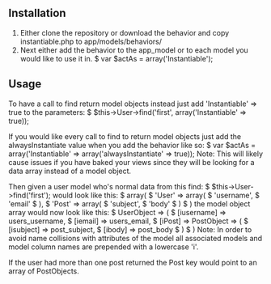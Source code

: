 Installation
------------

1. Either clone the repository or download the behavior and copy instantiable.php to app/models/behaviors/
2. Next either add the behavior to the app_model or to each model you would like to use it in.
    $ var $actAs = array('Instantiable');

Usage
-----

To have a call to find return model objects instead just add 'Instantiable' => true to the parameters:
    $ $this->User->find('first', array('Instantiable' => true));

If you would like every call to find to return model objects just add the alwaysInstantiate value when you add the behavior like so:
    $ var $actAs = array('Instantiable' => array('alwaysInstantiate' => true));
Note: This will likely cause issues if you have baked your views since they will be looking for a data array instead of a model object.

Then given a user model who's normal data from this find:
    $ $this->User->find('first');
would look like this:
    $ array(
    $    'User' => array(
    $        'username',
    $        'email'
    $    ),
    $    'Post' => array(
    $        'subject',
    $        'body'
    $    )
    $ )
the model object array would now look like this:
    $ UserObject => (
    $     [iusername] => users_username,
    $     [iemail] => users_email,
    $     [iPost] => PostObject => (
    $         [isubject] => post_subject,
    $         [ibody] => post_body
    $     )
    $ )
Note: In order to avoid name collisions with attributes of the model all associated models and model column names are prepended with a lowercase 'i'.

If the user had more than one post returned the Post key would point to an array of PostObjects.
